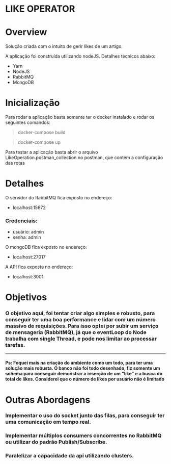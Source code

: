 # LIKE OPERATOR

# Overview
Solução criada com o intuito de gerir likes de um artigo.

A aplicação foi construída utilizando nodeJS. Detalhes técnicos abaixo:

* Yarn
* NodeJS
* RabbitMQ
* MongoDB

# Inicialização
Para rodar a aplicação basta somente ter o docker instalado e rodar os seguintes comandos:

> docker-compose build

> docker-compose up

Para testar a aplicação basta abrir o arquivo LikeOperation.postman_collection no postman, que contém a configuração das rotas

# Detalhes

O servidor do RabbitMQ fica exposto no endereço:
- localhost:15672

### Credenciais:
- usuário: admin
- senha: admin

O mongoDB fica exposto no endereço:
 - localhost:27017

A API fica exposta no endereço:
 - localhost:3001

# Objetivos
### O objetivo aqui, foi tentar criar algo simples e robusto, para conseguir ter uma boa performance e lidar com um número massivo de requisições. Para isso optei por subir um serviço de mensageria (RabbitMQ), já que o eventLoop do Node trabalha com single Thread, e pode nos limitar ao processar tarefas.
------------------
#### Ps: Foquei mais na criação do ambiente como um todo, para ter uma solução mais robusta. O banco não foi todo desenhado, fiz somente um schema para conseguir demonstrar a inserção de um "like" e a busca do total de likes. Considerei que o número de likes por usuário não é limitado

# Outras Abordagens

### Implementar o uso do socket junto das filas, para conseguir ter uma comunicação em tempo real. 

### Implementar múltiplos consumers concorrentes no RabbitMQ ou utilizar do padrão Publish/Subscribe.

### Paralelizar a capacidade da api utilizando clusters.